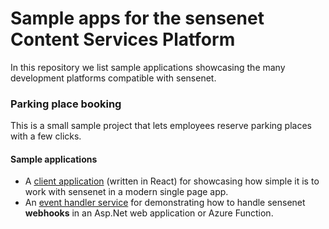 # Sample apps for the sensenet Content Services Platform
In this repository we list sample applications showcasing the many development platforms compatible with sensenet.

### Parking place booking
This is a small sample project that lets employees reserve parking places with a few clicks.

#### Sample applications
- A [client application](/src/parking-place/react-app) (written in React) for showcasing how simple it is to work with sensenet in a modern single page app.
- An [event handler service](/src/parking-place/ParkingPlaceEventHandler) for demonstrating how to handle sensenet **webhooks** in an Asp.Net web application or Azure Function.